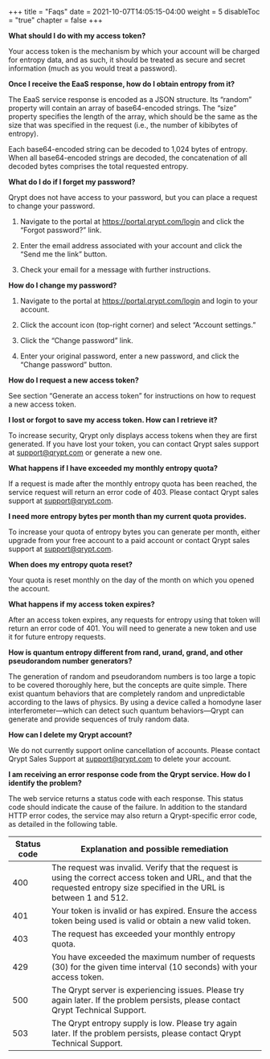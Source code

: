 +++
title = "Faqs"
date = 2021-10-07T14:05:15-04:00
weight = 5
disableToc = "true"
chapter = false
+++

**What should I do with my access token?**

Your access token is the mechanism by which your account will be charged for entropy data, and as such, it should be treated as secure and secret information (much as you would treat a password). 

**Once I receive the EaaS response, how do I obtain entropy from it?**

The EaaS service response is encoded as a JSON structure. Its “random” property will contain an array of base64-encoded strings. The “size” property specifies the length of the array, which should be the same as the size that was specified in the request (i.e., the number of kibibytes of entropy).

Each base64-encoded string can be decoded to 1,024 bytes of entropy. When all base64-encoded strings are decoded, the concatenation of all decoded bytes comprises the total requested entropy.

**What do I do if I forget my password?**

Qrypt does not have access to your password, but you can place a request to change your password.

1. Navigate to the portal at https://portal.qrypt.com/login and click the “Forgot password?” link.

2. Enter the email address associated with your account and click the “Send me the link” button.

3. Check your email for a message with further instructions.

**How do I change my password?**

1. Navigate to the portal at https://portal.qrypt.com/login and login to your account.

2. Click the account icon (top-right corner) and select “Account settings.”

3. Click the “Change password” link.

4. Enter your original password, enter a new password, and click the “Change password” button.

**How do I request a new access token?**

See section “Generate an access token” for instructions on how to request a new access token.

**I lost or forgot to save my access token. How can I retrieve it?**

To increase security, Qrypt only displays access tokens when they are first generated. If you have lost your token, you can contact Qrypt sales support at support@qrypt.com or generate a new one. 

**What happens if I have exceeded my monthly entropy quota?**

If a request is made after the monthly entropy quota has been reached, the service request will return an error code of 403.  Please contact Qrypt sales support at support@qrypt.com. 

**I need more entropy bytes per month than my current quota provides.**

To increase your quota of entropy bytes you can generate per month, either upgrade from your free account to a paid account or contact Qrypt sales support at support@qrypt.com.

**When does my entropy quota reset?**

Your quota is reset monthly on the day of the month on which you opened the account.

**What happens if my access token expires?**

After an access token expires, any requests for entropy using that token will return an error code of 401. You will need to generate a new token and use it for future entropy requests.

**How is quantum entropy different from rand, urand, grand, and other pseudorandom number generators?**

The generation of random and pseudorandom numbers is too large a topic to be covered thoroughly here, but the concepts are quite simple. There exist quantum behaviors that are completely random and unpredictable according to the laws of physics. By using a device called a homodyne laser interferometer—which can detect such quantum behaviors—Qrypt can generate and provide sequences of truly random data.

**How can I delete my Qrypt account?**

We do not currently support online cancellation of accounts. Please contact Qrypt Sales Support at support@qrypt.com to delete your account. 

**I am receiving an error response code from the Qrypt service. How do I identify the problem?**

The web service returns a status code with each response. This status code should indicate the cause of the failure. In addition to the standard HTTP error codes, the service may also return a Qrypt-specific error code, as detailed in the following table.

| Status code | Explanation and possible remediation |
| ----------- | ----------- |
| 400 | The request was invalid. Verify that the request is using the correct access token and URL, and that the requested entropy size specified in the URL is between 1 and 512. |
| 401 | Your token is invalid or has expired. Ensure the access token being used is valid or obtain a new valid token. | 
| 403 | The request has exceeded your monthly entropy quota. |
| 429 | You have exceeded the maximum number of requests (30) for the given time interval (10 seconds) with your access token. |
| 500 | The Qrypt server is experiencing issues. Please try again later. If the problem persists, please contact Qrypt Technical Support. |
| 503 | The Qrypt entropy supply is low. Please try again later. If the problem persists, please contact Qrypt Technical Support. |